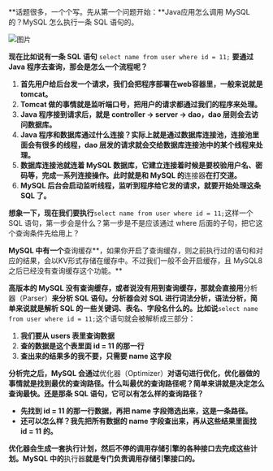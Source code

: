 **话题很多，一个个写。先从第一个问题开始：**Java应用怎么调用 MySQL 的？MySQL 怎么执行一条 SQL 语句的。

![图片](https://mmbiz.qpic.cn/mmbiz_png/9YwUokWE01zKD73H0ZPUlk3s5GHONo5jMUbUErybsH8FuXj6wIKSWFzZ11a14Ld792G0fEQzpZlVQiadDNaAnwA/640?wx_fmt=png&wxfrom=5&wx_lazy=1&wx_co=1 "image.png")

**现在比如说有一条 SQL 语句** `select name from user where id = 11;` **要通过 Java 程序去查询，那会是怎么一个流程呢？**

1. **首先用户给后台发一个请求，我们会把程序部署在web容器里，一般来说就是 tomcat。**
2. **Tomcat 做的事情就是监听端口号，把用户的请求都通过我们的程序来处理。**
3. **Java 程序接到请求后，就是 controller -> server -> dao，dao 层则会去访问数据库。**
4. **Java 程序和数据库通过什么连接？实际上就是通过数据库连接池，连接池里面会有很多的线程，dao 层发的请求就会交给数据库连接池中的某个线程来处理。**
5. **数据库连接池就连着 MySQL 数据库，它建立连接着时候是要校验用户名、密码等，完成一系列连接操作。此时就是和 MySQL 的**连接器**在打交道。**
6. **MySQL 后台会启动监听线程，监听到程序给它发的请求，就要开始处理这条 SQL 了。**

**想象一下，现在我们要执行**`select name from user where id = 11;`这样一个 SQL 语句，第一步会是什么？第一步是不是应该通过 where 后面的子句，把它这个查询条件先给用上？

**MySQL 中有一个**查询缓存**，如果你开启了查询缓存，则之前执行过的语句和对应的结果，会以KV形式存储在缓存中。不过我们一般不会开启缓存，且 MySQL8 之后已经没有查询缓存这个功能。**

**高版本的 MySQL 没有查询缓存，或者说没有用到查询缓存，那就会直接用**分析器（Parser）**来分析 SQL 语句。分析器会对 SQL 进行词法分析，语法分析，简单来说就是解析 SQL 的一些关键词、表名、字段名什么的。比如说**`select name from user where id = 11;`这个语句就会被解析成三部分：

1. **我们要从 users 表里查询数据**
2. **查的数据是这个表里面 id = 11 的那一行**
3. **查出来的结果多的我不要，只需要 name 这字段**

**分析完之后，MySQL 会通过**优化器（Optimizer）**对语句进行优化，优化器做的事情就是找到最优的查询路径。什么叫最优的查询路径呢？简单来讲就是决定怎么查询最快。还是那条 SQL 语句，它可以有怎么样的查询路径？**

* **先找到 id = 11 的那一行数据，再把 name 字段筛选出来，这是一条路径。**
* **还可以怎么样？我先把所有数据的 name 字段查出来，再从这些结果里面找 id = 11 的。**

**优化器会生成一套执行计划，然后不停的调用存储引擎的各种接口去完成这些计划。MySQL 中的**执行器**就是专门负责调用存储引擎接口的。**
